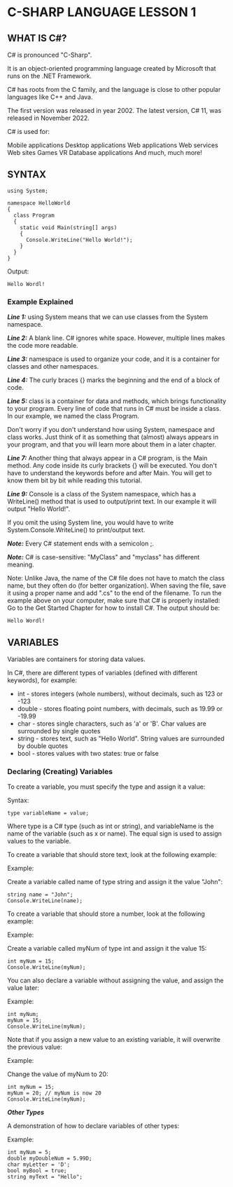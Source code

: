  # C-SHARP LANGUAGE LESSON 1


## WHAT IS C#?

C# is pronounced "C-Sharp".

It is an object-oriented programming language created by Microsoft that runs on the .NET Framework.

C# has roots from the C family, and the language is close to other popular languages like C++ and Java.

The first version was released in year 2002. The latest version, C# 11, was released in November 2022.

C# is used for:

Mobile applications
Desktop applications
Web applications
Web services
Web sites
Games
VR
Database applications
And much, much more!

## SYNTAX

```
using System;

namespace HelloWorld
{
  class Program
  {
    static void Main(string[] args)
    {
      Console.WriteLine("Hello World!");    
    }
  }
}
```

Output:

```
Hello Wordl!
```


### Example Explained

***Line 1:*** using System means that we can use classes from the System namespace.

***Line 2:*** A blank line. C# ignores white space. However, multiple lines makes the code more readable.

***Line 3:*** namespace is used to organize your code, and it is a container for classes and other namespaces.

***Line 4:*** The curly braces {} marks the beginning and the end of a block of code.

***Line 5:*** class is a container for data and methods, which brings functionality to your program. Every line of code that runs in C# must be inside a class. In our example, we named the class Program.

Don't worry if you don't understand how using System, namespace and class works. Just think of it as something that (almost) always appears in your program, and that you will learn more about them in a later chapter.

***Line 7:*** Another thing that always appear in a C# program, is the Main method. Any code inside its curly brackets {} will be executed. You don't have to understand the keywords before and after Main. You will get to know them bit by bit while reading this tutorial.

***Line 9:*** Console is a class of the System namespace, which has a WriteLine() method that is used to output/print text. In our example it will output "Hello World!".

If you omit the using System line, you would have to write System.Console.WriteLine() to print/output text.

***Note:*** Every C# statement ends with a semicolon ;.

***Note:*** C# is case-sensitive: "MyClass" and "myclass" has different meaning.

Note: Unlike Java, the name of the C# file does not have to match the class name, but they often do (for better organization). When saving the file, save it using a proper name and add ".cs" to the end of the filename. To run the example above on your computer, make sure that C# is properly installed: Go to the Get Started Chapter for how to install C#. The output should be:


```
Hello Wordl!
```

## VARIABLES

Variables are containers for storing data values.

In C#, there are different types of variables (defined with different keywords), for example:

- int - stores integers (whole numbers), without decimals, such as 123 or -123
- double - stores floating point numbers, with decimals, such as 19.99 or -19.99
- char - stores single characters, such as 'a' or 'B'. Char values are surrounded by single quotes
- string - stores text, such as "Hello World". String values are surrounded by double quotes
- bool - stores values with two states: true or false


### Declaring (Creating) Variables

To create a variable, you must specify the type and assign it a value:

Syntax:

```
type variableName = value;
```

Where type is a C# type (such as int or string), and variableName is the name of the variable (such as x or name). The equal sign is used to assign values to the variable.

To create a variable that should store text, look at the following example:

Example:

Create a variable called name of type string and assign it the value "John":

```
string name = "John";
Console.WriteLine(name);
```

To create a variable that should store a number, look at the following example:

Example:

Create a variable called myNum of type int and assign it the value 15:

```
int myNum = 15;
Console.WriteLine(myNum);
```

You can also declare a variable without assigning the value, and assign the value later:

Example:

```
int myNum;
myNum = 15;
Console.WriteLine(myNum);
```

Note that if you assign a new value to an existing variable, it will overwrite the previous value:

Example:

Change the value of myNum to 20:

```
int myNum = 15;
myNum = 20; // myNum is now 20
Console.WriteLine(myNum);
```

***Other Types***

A demonstration of how to declare variables of other types:

Example:

```
int myNum = 5;
double myDoubleNum = 5.99D;
char myLetter = 'D';
bool myBool = true;
string myText = "Hello";
```
